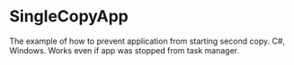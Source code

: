 # SingleCopyApp
The example of how to prevent application from starting second copy. C#, Windows. Works even if app was stopped from task manager.
